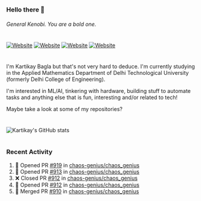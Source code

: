### Hello there 👋
###### General Kenobi. You are a bold one.

#
[![Website](https://img.shields.io/website?label=kartikaybagla.com&style=flat-square&url=https%3A%2F%2Fkartikaybagla.com)](https://kartikaybagla.com)
[![Website](https://img.shields.io/website?label=itwasthe.management&style=flat-square&url=https%3A%2F%2Fitwasthe.management)](https://itwasthe.management)
[![Website](https://img.shields.io/website?label=coordinate.bond&style=flat-square&url=https%3A%2F%2Fcoordinate.bond)](https://coordinate.bond)
[![Website](https://img.shields.io/website?label=glugg.in&style=flat-square&url=https%3A%2F%2Fglugg.in)](https://glugg.in)
#

I'm Kartikay Bagla but that's not very hard to deduce. I'm currently studying in the Applied Mathematics Department of Delhi Technological University (formerly Delhi College of Engineering).

I'm interested in ML/AI, tinkering with hardware, building stuff to automate tasks and anything else that is fun, interesting and/or related to tech!

Maybe take a look at some of my repositories?

#
![Kartikay's GitHub stats](https://github-readme-stats.vercel.app/api?username=kartikay-bagla&count_private=true&show_icons=true&theme=radical)
#


### Recent Activity
<!--START_SECTION:activity-->
1. 💪 Opened PR [#919](https://github.com/chaos-genius/chaos_genius/pull/919) in [chaos-genius/chaos_genius](https://github.com/chaos-genius/chaos_genius)
2. 💪 Opened PR [#913](https://github.com/chaos-genius/chaos_genius/pull/913) in [chaos-genius/chaos_genius](https://github.com/chaos-genius/chaos_genius)
3. ❌ Closed PR [#912](https://github.com/chaos-genius/chaos_genius/pull/912) in [chaos-genius/chaos_genius](https://github.com/chaos-genius/chaos_genius)
4. 💪 Opened PR [#912](https://github.com/chaos-genius/chaos_genius/pull/912) in [chaos-genius/chaos_genius](https://github.com/chaos-genius/chaos_genius)
5. 🎉 Merged PR [#910](https://github.com/chaos-genius/chaos_genius/pull/910) in [chaos-genius/chaos_genius](https://github.com/chaos-genius/chaos_genius)
<!--END_SECTION:activity-->